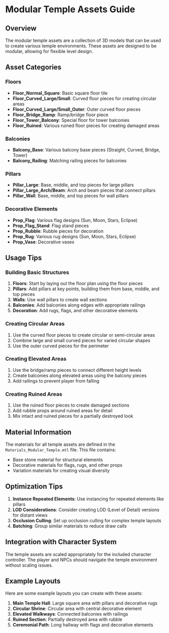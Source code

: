 # Modular Temple Assets Guide

## Overview

The modular temple assets are a collection of 3D models that can be used to create various temple environments. These assets are designed to be modular, allowing for flexible level design.

## Asset Categories

### Floors

- **Floor_Normal_Square**: Basic square floor tile
- **Floor_Curved_Large/Small**: Curved floor pieces for creating circular areas
- **Floor_Curved_Large/Small_Outer**: Outer curved floor pieces
- **Floor_Bridge_Ramp**: Ramp/bridge floor piece
- **Floor_Tower_Balcony**: Special floor for tower balconies
- **Floor_Ruined**: Various ruined floor pieces for creating damaged areas

### Balconies

- **Balcony_Base**: Various balcony base pieces (Straight, Curved, Bridge, Tower)
- **Balcony_Railing**: Matching railing pieces for balconies

### Pillars

- **Pillar_Large**: Base, middle, and top pieces for large pillars
- **Pillar_Large_Arch/Beam**: Arch and beam pieces that connect pillars
- **Pillar_Wall**: Base, middle, and top pieces for wall pillars

### Decorative Elements

- **Prop_Flag**: Various flag designs (Sun, Moon, Stars, Eclipse)
- **Prop_Flag_Stand**: Flag stand pieces
- **Prop_Rubble**: Rubble pieces for decoration
- **Prop_Rug**: Various rug designs (Sun, Moon, Stars, Eclipse)
- **Prop_Vase**: Decorative vases

## Usage Tips

### Building Basic Structures

1. **Floors**: Start by laying out the floor plan using the floor pieces
2. **Pillars**: Add pillars at key points, building them from base, middle, and top pieces
3. **Walls**: Use wall pillars to create wall sections
4. **Balconies**: Add balconies along edges with appropriate railings
5. **Decoration**: Add rugs, flags, and other decorative elements

### Creating Circular Areas

1. Use the curved floor pieces to create circular or semi-circular areas
2. Combine large and small curved pieces for varied circular shapes
3. Use the outer curved pieces for the perimeter

### Creating Elevated Areas

1. Use the bridge/ramp pieces to connect different height levels
2. Create balconies along elevated areas using the balcony pieces
3. Add railings to prevent player from falling

### Creating Ruined Areas

1. Use the ruined floor pieces to create damaged sections
2. Add rubble props around ruined areas for detail
3. Mix intact and ruined pieces for a partially destroyed look

## Material Information

The materials for all temple assets are defined in the `Materials_Modular_Temple.mtl` file. This file contains:

- Base stone material for structural elements
- Decorative materials for flags, rugs, and other props
- Variation materials for creating visual diversity

## Optimization Tips

1. **Instance Repeated Elements**: Use instancing for repeated elements like pillars
2. **LOD Considerations**: Consider creating LOD (Level of Detail) versions for distant views
3. **Occlusion Culling**: Set up occlusion culling for complex temple layouts
4. **Batching**: Group similar materials to reduce draw calls

## Integration with Character System

The temple assets are scaled appropriately for the included character controller. The player and NPCs should navigate the temple environment without scaling issues.

## Example Layouts

Here are some example layouts you can create with these assets:

1. **Main Temple Hall**: Large square area with pillars and decorative rugs
2. **Circular Shrine**: Circular area with central decorative element
3. **Elevated Walkways**: Connected balconies with railings
4. **Ruined Section**: Partially destroyed area with rubble
5. **Ceremonial Path**: Long hallway with flags and decorative elements